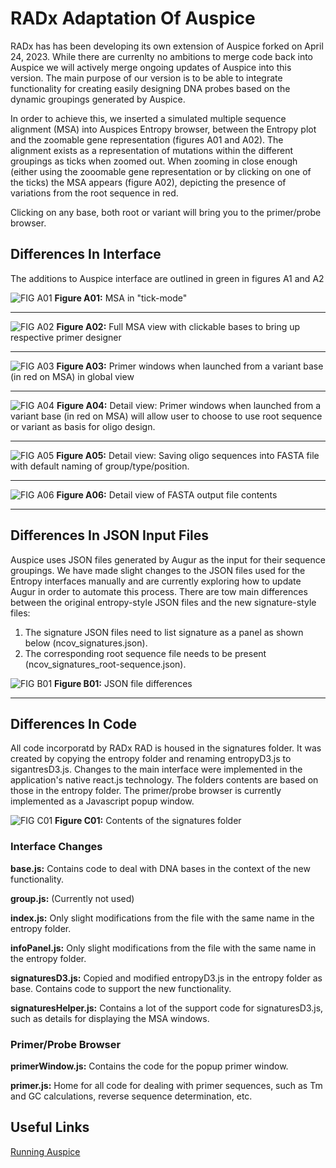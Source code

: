 # RADx Adaptation Of Auspice

RADx has has been developing its own extension of Auspice forked on April 24, 2023. While there are currenlty no ambitions to merge code back into Auspice we will actively merge ongoing updates of Auspice into this version. The main purpose of our version is to be able to integrate functionality for creating easily designing DNA probes based on the dynamic groupings generated by Auspice.

In order to achieve this, we inserted a simulated multiple sequence alignment (MSA) into Auspices Entropy browser, between the Entropy plot and the zoomable gene representation (figures A01 and A02). The alignment exists as a representation of mutations within the different groupings as ticks when zoomed out. When zooming in close enough (either using the zooomable gene representation or by clicking on one of the ticks) the MSA appears (figure A02), depicting the presence of variations from the root sequence in red.

Clicking on any base, both root or variant will bring you to the primer/probe browser.

## Differences In Interface

The additions to Auspice interface are outlined in green in figures A1 and A2

![FIG A01](README_IMG/RADx_Auspice_IMG_A01.png)
**Figure A01:** MSA in "tick-mode"

-----

![FIG A02](README_IMG/RADx_Auspice_IMG_A02.png)
**Figure A02:** Full MSA view with clickable bases to bring up respective primer designer

-----

![FIG A03](README_IMG/RADx_Auspice_IMG_A03.png)
**Figure A03:** Primer windows when launched from a variant base (in red on MSA) in global view

-----

![FIG A04](README_IMG/RADx_Auspice_IMG_A04.png)
**Figure A04:** Detail view: Primer windows when launched from a variant base (in red on MSA) will allow user to choose to use root sequence or variant as basis for oligo design.

-----

![FIG A05](README_IMG/RADx_Auspice_IMG_A05.png)
**Figure A05:** Detail view: Saving oligo sequences into FASTA file with default naming of group/type/position.

-----

![FIG A06](README_IMG/RADx_Auspice_IMG_A06.png)
**Figure A06:** Detail view of FASTA output file contents

-----

## Differences In JSON Input  Files

Auspice uses JSON files generated by Augur as the input for their sequence groupings. We have made slight changes to the JSON files used for the Entropy interfaces manually and are currently exploring how to update Augur in order to automate this process.  There are tow main differences between the original entropy-style JSON files and the new signature-style files:

1) The signature JSON files need to list signature as a panel as shown below (ncov_signatures.json).
2) The corresponding root sequence file needs to be present (ncov_signatures_root-sequence.json).

![FIG B01](README_IMG/RADx_Auspice_IMG_B01.png)
**Figure B01:** JSON file differences

-----


## Differences In Code

All code incorporatd by RADx RAD is housed in the signatures folder. It was created by copying the entropy folder and renaming entropyD3.js to sigantresD3.js. Changes to the main interface were implemented in the application's native react.js technology. The folders contents are based on those in the entropy folder. The primer/probe browser is currently implemented as a Javascript popup window.

![FIG C01](README_IMG/RADx_Auspice_IMG_C01.png)
**Figure C01:** Contents of the signatures folder

### Interface Changes

**base.js:** Contains code to deal with DNA bases in the context of the new functionality.

**group.js:** (Currently not used)

**index.js:** Only slight modifications from the file with the same name in the entropy folder.

**infoPanel.js:** Only slight modifications from the file with the same name in the entropy folder.

**signaturesD3.js:** Copied and modified entropyD3.js in the entropy folder as base. Contains code to support the new functionality.

**signaturesHelper.js:** Contains a lot of the support code for signaturesD3.js, such as details for displaying the MSA windows.


### Primer/Probe Browser

**primerWindow.js:** Contains the code for the popup primer window.

**primer.js:** Home for all code for dealing with primer sequences, such as Tm and GC calculations, reverse sequence determination, etc.

## Useful Links

[Running Auspice](https://docs.nextstrain.org/projects/auspice/en/stable/introduction/how-to-run.html)


